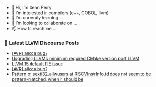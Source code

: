 - 👋 Hi, I’m Sean Perry
- 👀 I’m interested in compilers (c++, COBOL, llvm)
- 🌱 I’m currently learning ...
- 💞️ I’m looking to collaborate on ...
- 📫 How to reach me ...

<!---
s66perry/s66perry is a ✨ special ✨ repository because its `README.md` (this file) appears on your GitHub profile.
You can click the Preview link to take a look at your changes.
--->
### 📕 Latest LLVM Discourse Posts

<!-- DISCOURSE-LLVM:START -->
- [[AVR] alloca bug?](https://discourse.llvm.org/t/avr-alloca-bug/67080#post_13)
- [Upgrading LLVM’s minimum required CMake version post LLVM](https://discourse.llvm.org/t/upgrading-llvm-s-minimum-required-cmake-version-post-llvm/67139#post_1)
- [LLVM 15 default PIE issue](https://discourse.llvm.org/t/llvm-15-default-pie-issue/67125#post_7)
- [[AVR] alloca bug?](https://discourse.llvm.org/t/avr-alloca-bug/67080#post_12)
- [Pattern of sexti32_allwusers at RISCVInstrInfo.td does not seem to be pattern-matched, when it should be](https://discourse.llvm.org/t/pattern-of-sexti32-allwusers-at-riscvinstrinfo-td-does-not-seem-to-be-pattern-matched-when-it-should-be/67135#post_2)
<!-- DISCOURSE-LLVM:END -->
